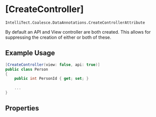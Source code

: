 # [CreateController]

`IntelliTect.Coalesce.DataAnnotations.CreateControllerAttribute`

By default an API and View controller are both created. This allows for
suppressing the creation of either or both of these.


## Example Usage

``` c#
[CreateController(view: false, api: true)]
public class Person
{
    public int PersonId { get; set; }
    
    ...
}
```

## Properties

<Prop def="public bool WillCreateView { get; set; } = true" ctor=1 />

<Prop def="public bool WillCreateApi { get; set; } = true" ctor=2 />
